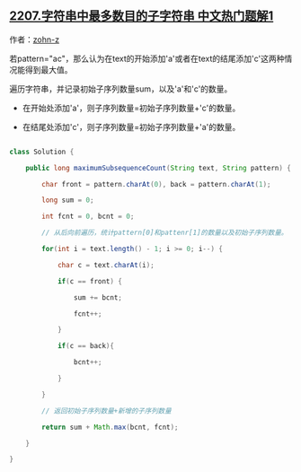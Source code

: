## [2207.字符串中最多数目的子字符串 中文热门题解1](https://leetcode.cn/problems/maximize-number-of-subsequences-in-a-string/solutions/100000/jian-yi-jie-fa-by-zohn-z-fxvm)

作者：[zohn-z](https://leetcode.cn/u/zohn-z)

若pattern="ac"，那么认为在text的开始添加'a'或者在text的结尾添加'c'这两种情况能得到最大值。
遍历字符串，并记录初始子序列数量sum，以及'a'和'c'的数量。
- 在开始处添加'a'，则子序列数量=初始子序列数量+'c'的数量。
- 在结尾处添加'c'，则子序列数量=初始子序列数量+'a'的数量。
```java
class Solution {
    public long maximumSubsequenceCount(String text, String pattern) {
        char front = pattern.charAt(0), back = pattern.charAt(1);
        long sum = 0;
        int fcnt = 0, bcnt = 0;
        // 从后向前遍历，统计pattern[0]和pattenr[1]的数量以及初始子序列数量。
        for(int i = text.length() - 1; i >= 0; i--) {
            char c = text.charAt(i);
            if(c == front) {
                sum += bcnt;
                fcnt++;
            } 
            if(c == back){
                bcnt++;
            }
        }
        // 返回初始子序列数量+新增的子序列数量
        return sum + Math.max(bcnt, fcnt);
    }
}
```
